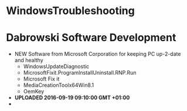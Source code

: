
# WindowsTroubleshooting
 # Dabrowski Software Development

- NEW
 Software from Microsoft Corporation for keeping PC up-2-date and healthy
    - WindowsUpdateDiagnostic
    - MicrosoftFixit.ProgramInstallUninstall.RNP.Run
    - Microsoft Fix it
    - MediaCreationToolx64Win8.1
    - OemKey
- <strong>UPLOADED 2016-09-19 09:10:00 GMT +01:00</strong>
- 
